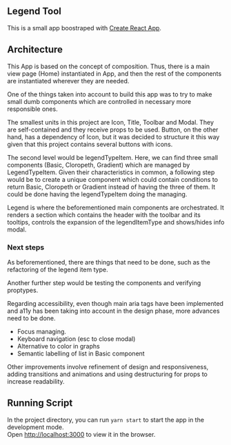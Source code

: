 ## Legend Tool
This is a small app boostraped with [Create React App](https://github.com/facebook/create-react-app). 

## Architecture
This App is based on the concept of composition. Thus, there is a main view page (Home) instantiated in App, and then the rest of the components are instantiated wherever they are needed. 

One of the things taken into account to build this app was to try to make small dumb components which are controlled in necessary more responsible ones. 

The smallest units in this project are Icon, Title, Toolbar and Modal. They are self-contained and they receive props to be used. Button, on the other hand, has a dependency of Icon, but it was decided to structure it this way given that this project contains several buttons with icons. 

The second level would be legendTypeItem. Here, we can find three small components (Basic, Cloropeth, Gradient) which are managed by LegendTypeItem. Given their characteristics in common, a following step would be to create a unique component which could contain conditions to return Basic, Cloropeth or Gradient instead of having the three of them. It could be done having the legendTypeItem doing the managing.

Legend is where the beforementioned main components are orchestrated. It renders a section which contains the header with the toolbar and its tooltips, controls the expansion of the legendItemType and shows/hides info modal. 

### Next steps
As beforementioned, there are things that need to be done, such as the refactoring of the legend item type. 

Another further step would be testing the components and verifying proptypes. 

Regarding accessibility, even though main aria tags have been implemented and a11y has been taking into account in the design phase, more advances need to be done. 
 - Focus managing.
 - Keyboard navigation (esc to close modal)
 - Alternative to color in graphs
 - Semantic labelling of list in Basic component

 Other improvements involve refinement of design and responsiveness, adding transitions and animations and using destructuring for props to increase readability. 


## Running Script

In the project directory, you can run `yarn start` to start the app in the development mode.<br />
Open [http://localhost:3000](http://localhost:3000) to view it in the browser.